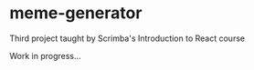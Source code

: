 # meme-generator
Third project taught by Scrimba's Introduction to React course


Work in progress...
